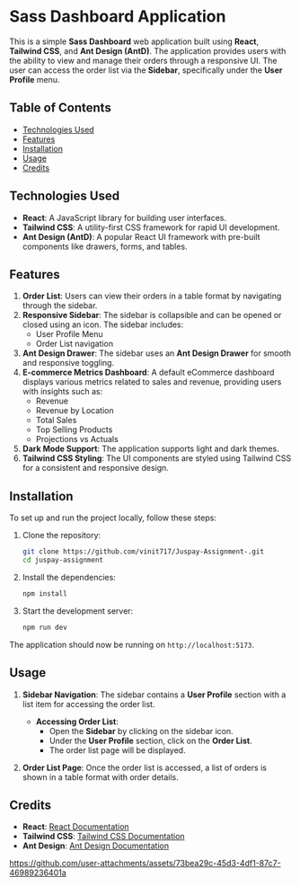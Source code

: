 # Sass Dashboard Application

This is a simple **Sass Dashboard** web application built using **React**, **Tailwind CSS**, and **Ant Design (AntD)**. The application provides users with the ability to view and manage their orders through a responsive UI. The user can access the order list via the **Sidebar**, specifically under the **User Profile** menu.

## Table of Contents

- [Technologies Used](#technologies-used)
- [Features](#features)
- [Installation](#installation)
- [Usage](#usage)
- [Credits](#credits)

## Technologies Used

- **React**: A JavaScript library for building user interfaces.
- **Tailwind CSS**: A utility-first CSS framework for rapid UI development.
- **Ant Design (AntD)**: A popular React UI framework with pre-built components like drawers, forms, and tables.

## Features

1. **Order List**: Users can view their orders in a table format by navigating through the sidebar.
2. **Responsive Sidebar**: The sidebar is collapsible and can be opened or closed using an icon. The sidebar includes:
   - User Profile Menu
   - Order List navigation
3. **Ant Design Drawer**: The sidebar uses an **Ant Design Drawer** for smooth and responsive toggling.
4. **E-commerce Metrics Dashboard**: A default eCommerce dashboard displays various metrics related to sales and revenue, providing users with insights such as:
   - Revenue
   - Revenue by Location
   - Total Sales
   - Top Selling Products
   - Projections vs Actuals
5. **Dark Mode Support**: The application supports light and dark themes.
6. **Tailwind CSS Styling**: The UI components are styled using Tailwind CSS for a consistent and responsive design.

## Installation

To set up and run the project locally, follow these steps:

1. Clone the repository:

   ```bash
   git clone https://github.com/vinit717/Juspay-Assignment-.git
   cd juspay-assignment
   ```

2. Install the dependencies:

   ```bash
   npm install
   ```

3. Start the development server:

   ```bash
   npm run dev
   ```

The application should now be running on `http://localhost:5173`.

## Usage

1. **Sidebar Navigation**: The sidebar contains a **User Profile** section with a list item for accessing the order list.
   
   - **Accessing Order List**:
     - Open the **Sidebar** by clicking on the sidebar icon.
     - Under the **User Profile** section, click on the **Order List**.
     - The order list page will be displayed.

2. **Order List Page**: Once the order list is accessed, a list of orders is shown in a table format with order details.



## Credits

- **React**: [React Documentation](https://reactjs.org/)
- **Tailwind CSS**: [Tailwind CSS Documentation](https://tailwindcss.com/docs)
- **Ant Design**: [Ant Design Documentation](https://ant.design/docs/react/introduce)


https://github.com/user-attachments/assets/73bea29c-45d3-4df1-87c7-46989236401a

